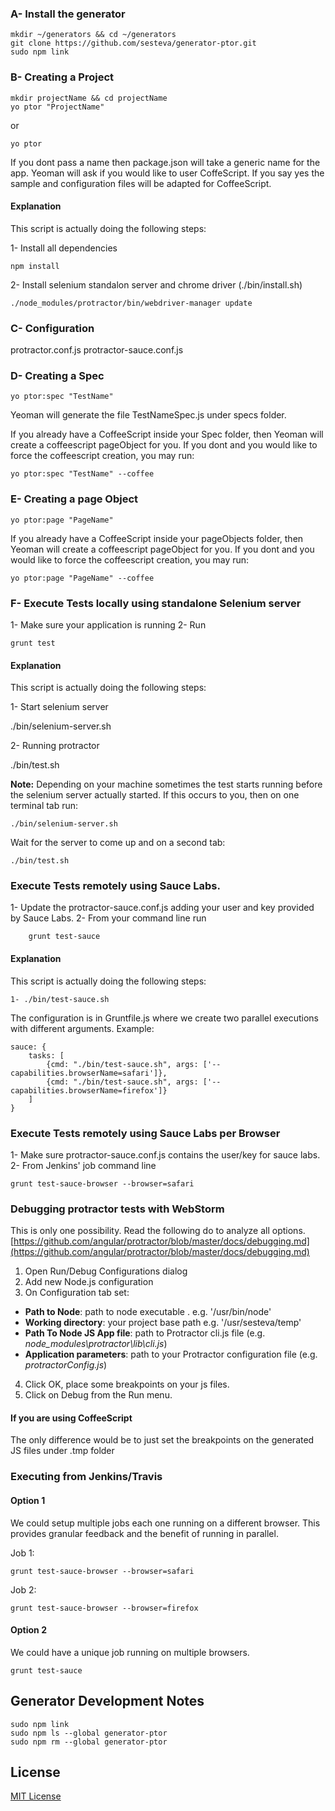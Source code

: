 ### A- Install the generator

    mkdir ~/generators && cd ~/generators
    git clone https://github.com/sesteva/generator-ptor.git
    sudo npm link

### B- Creating a Project

    mkdir projectName && cd projectName
    yo ptor "ProjectName"

or

    yo ptor

If you dont pass a name then package.json will take a generic name for the app.
Yeoman will ask if you would like to user CoffeScript. If you say yes the sample and configuration files will be adapted for CoffeeScript.

#### Explanation

This script is actually doing the following steps:

1- Install all dependencies

    npm install

2- Install selenium standalon server and chrome driver (./bin/install.sh)

    ./node_modules/protractor/bin/webdriver-manager update

### C- Configuration

protractor.conf.js
protractor-sauce.conf.js

### D- Creating a Spec

    yo ptor:spec "TestName"

Yeoman will generate the file TestNameSpec.js under specs folder.

If you already have a CoffeeScript inside your Spec folder, then Yeoman will create a coffeescript pageObject for you.
If you dont and you would like to force the coffeescript creation, you may run:

    yo ptor:spec "TestName" --coffee

### E- Creating a page Object

    yo ptor:page "PageName"

If you already have a CoffeeScript inside your pageObjects folder, then Yeoman will create a coffeescript pageObject for you.
If you dont and you would like to force the coffeescript creation, you may run:

    yo ptor:page "PageName" --coffee

### F- Execute Tests locally using standalone Selenium server

1- Make sure your application is running
2- Run

    grunt test

#### Explanation

This script is actually doing the following steps:

1- Start selenium server

   ./bin/selenium-server.sh

2- Running protractor

   ./bin/test.sh

**Note:** Depending on your machine sometimes the test starts running before the selenium server actually started.
If this occurs to you, then on one terminal tab run:

    ./bin/selenium-server.sh

Wait for the server to come up and on a second tab:

    ./bin/test.sh

### Execute Tests remotely using Sauce Labs.

   1- Update the protractor-sauce.conf.js adding your user and key provided by Sauce Labs.
   2- From your command line run

        grunt test-sauce

#### Explanation

This script is actually doing the following steps:

    1- ./bin/test-sauce.sh

The configuration is in Gruntfile.js where we create two parallel executions with different arguments. Example:

    sauce: {
        tasks: [
            {cmd: "./bin/test-sauce.sh", args: ['--capabilities.browserName=safari']},
            {cmd: "./bin/test-sauce.sh", args: ['--capabilities.browserName=firefox']}
        ]
    }

### Execute Tests remotely using Sauce Labs per Browser

1- Make sure protractor-sauce.conf.js contains the user/key for sauce labs.
2- From Jenkins' job command line

    grunt test-sauce-browser --browser=safari

### Debugging protractor tests with WebStorm

This is only one possibility. Read the following do to analyze all options. [https://github.com/angular/protractor/blob/master/docs/debugging.md](https://github.com/angular/protractor/blob/master/docs/debugging.md)

1. Open Run/Debug Configurations dialog
2. Add new Node.js configuration
3. On Configuration tab set:
 - **Path to Node**: path to node executable . e.g. '/usr/bin/node'
 - **Working directory**: your project base path e.g. '/usr/sesteva/temp'
 - **Path To Node JS App file**: path to Protractor cli.js file (e.g. *node_modules\protractor\lib\cli.js*)
 - **Application parameters**: path to your Protractor configuration file (e.g.
 *protractorConfig.js*)
4. Click OK, place some breakpoints on your js files.
5. Click on Debug from the Run menu.

#### If you are using CoffeeScript

The only difference would be to just set the breakpoints on the generated JS files under .tmp folder


### Executing from Jenkins/Travis

#### Option 1

We could setup multiple jobs each one running on a different browser.
This provides granular feedback and the benefit of running in parallel.

Job 1:

    grunt test-sauce-browser --browser=safari

Job 2:

    grunt test-sauce-browser --browser=firefox

#### Option 2

We could have a unique job running on multiple browsers.

    grunt test-sauce


## Generator Development Notes

    sudo npm link
    sudo npm ls --global generator-ptor
    sudo npm rm --global generator-ptor

## License

[MIT License](http://en.wikipedia.org/wiki/MIT_License)